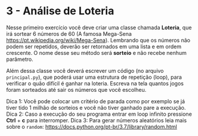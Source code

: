 # 3 - Análise de Loteria

Nesse primeiro exercício você deve criar uma classe chamada **Loteria**, que irá sortear 6 números de 60 (A famosa Mega-Sena https://pt.wikipedia.org/wiki/Mega-Sena). Lembrando que os números não podem ser repetidos, deverão ser retornados em uma lista e em ordem crescente. O nome desse seu método será **sorteio** e não recebe nenhum parâmetro.

Além dessa classe você deverá escrever um código (no arquivo `principal.py`), que poderá usar uma estrutura de repetição (loop), para verificar o quão difícil é ganhar na loteria. Escreva na tela quantos jogos foram sorteados até sair os números que você escolheu.

Dica 1: Você pode colocar um critério de parada como por exemplo se já tiver tido 1 milhão de sorteios e você não tiver ganhado pare a execução.
Dica 2: Caso a execução do seu programa entrar em loop infinito pressione **Ctrl** + **c** para interromper.
Dica 3: Para gerar números aleatórios leia mais sobre o `random`: https://docs.python.org/pt-br/3.7/library/random.html
